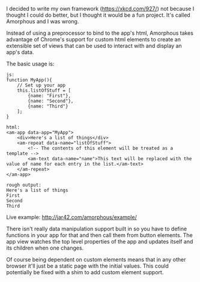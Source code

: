 I decided to write my own framework (https://xkcd.com/927/) not because I thought I could do better, but I thought it would be a fun project.
It's called Amorphous and I was wrong.

Instead of using a preprocessor to bind to the app's html, Amorphous takes advantage of Chrome's support for custom html elements to create an extensible set of views that can be used to interact with and display an app's data. 

The basic usage is:
```
js:
function MyApp(){
    // Set up your app
    this.listOfStuff = [
        {name: "First"},
        {name: "Second"},
        {name: "Third"}
    ];
}

html:
<am-app data-app="MyApp">
    <div>Here's a list of things</div>
    <am-repeat data-name="listOfStuff">
        <!-- The contents of this element will be treated as a template -->
        <am-text data-name="name">This text will be replaced with the value of name for each entry in the list.</am-text>
    </am-repeat>
</am-app>

rough output:
Here's a list of things
First
Second
Third
```

Live example: http://jar42.com/amorphous/example/

There isn't really data manipulation support built in so you have to define functions in your app for that and then call them from button elements. The app view watches the top level properties of the app and updates itself and its children when one changes.

Of course being dependent on custom elements means that in any other browser it'll just be a static page with the initial values. This could potentially be fixed with a shim to add custom element support.

